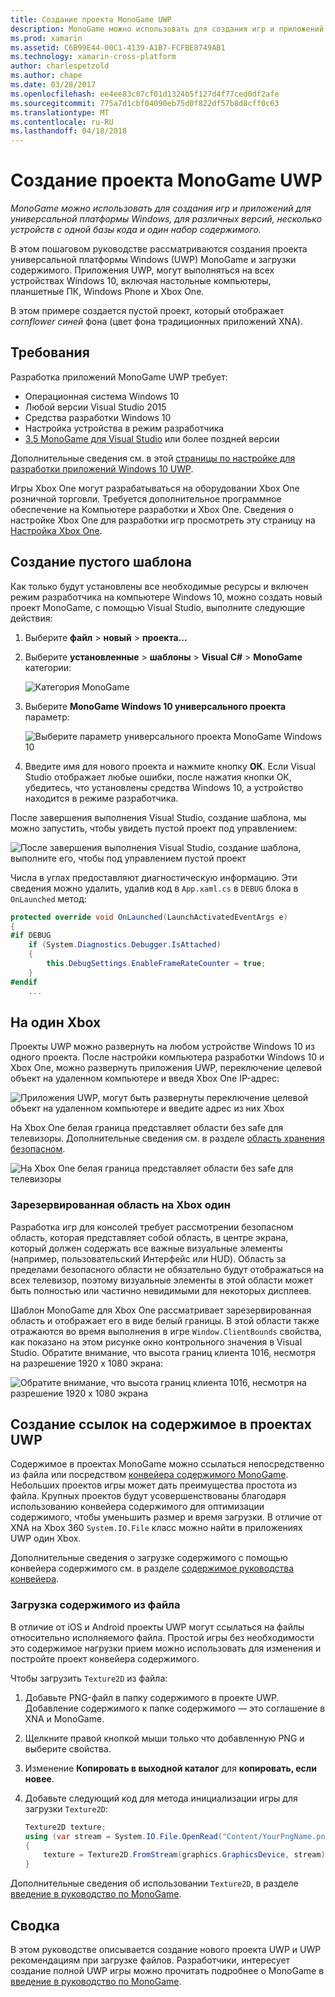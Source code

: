 ```yaml
---
title: Создание проекта MonoGame UWP
description: MonoGame можно использовать для создания игр и приложений для универсальной платформы Windows, для различных версий, несколько устройств с одной базы кода и один набор содержимого.
ms.prod: xamarin
ms.assetid: C6B99E44-00C1-4139-A1B7-FCFBE8749AB1
ms.technology: xamarin-cross-platform
author: charlespetzold
ms.author: chape
ms.date: 03/28/2017
ms.openlocfilehash: ee4ee83c07cf01d1324b5f127d4f77ced0df2afe
ms.sourcegitcommit: 775a7d1cbf04090eb75d0f822df57b8d8cff0c63
ms.translationtype: MT
ms.contentlocale: ru-RU
ms.lasthandoff: 04/18/2018
---
```

# <a name="creating-a-monogame-uwp-project"></a>Создание проекта MonoGame UWP

_MonoGame можно использовать для создания игр и приложений для универсальной платформы Windows, для различных версий, несколько устройств с одной базы кода и один набор содержимого._

В этом пошаговом руководстве рассматриваются создания проекта универсальной платформы Windows (UWP) MonoGame и загрузки содержимого. Приложения UWP, могут выполняться на всех устройствах Windows 10, включая настольные компьютеры, планшетные ПК, Windows Phone и Xbox One.

В этом примере создается пустой проект, который отображает *cornflower синей* фона (цвет фона традиционных приложений XNA).

## <a name="requirements"></a>Требования

Разработка приложений MonoGame UWP требует:

- Операционная система Windows 10
- Любой версии Visual Studio 2015
- Средства разработки Windows 10
- Настройка устройства в режим разработчика
- [3.5 MonoGame для Visual Studio](http://www.monogame.net/2016/03/17/monogame-3-5/) или более поздней версии

Дополнительные сведения см. в этой [страницы по настройке для разработки приложений Windows 10 UWP](https://msdn.microsoft.com/en-us/windows/uwp/get-started/get-set-up).

Игры Xbox One могут разрабатываться на оборудовании Xbox One розничной торговли. Требуется дополнительное программное обеспечение на Компьютере разработки и Xbox One. Сведения о настройке Xbox One для разработки игр просмотреть эту страницу на [Настройка Xbox One](https://msdn.microsoft.com/en-us/windows/uwp/xbox-apps/index).

## <a name="creating-an-empty-template"></a>Создание пустого шаблона

Как только будут установлены все необходимые ресурсы и включен режим разработчика на компьютере Windows 10, можно создать новый проект MonoGame, с помощью Visual Studio, выполните следующие действия:

1. Выберите **файл** > **новый** > **проекта...**
1. Выберите **установленные** > **шаблоны** > **Visual C#** > **MonoGame** категории: 

    ![](uwp-images/image1.png "Категория MonoGame")

1. Выберите **MonoGame Windows 10 универсального проекта** параметр: 

    ![](uwp-images/image2.png "Выберите параметр универсального проекта MonoGame Windows 10")

1. Введите имя для нового проекта и нажмите кнопку **ОК**.
Если Visual Studio отображает любые ошибки, после нажатия кнопки ОК, убедитесь, что установлены средства Windows 10, а устройство находится в режиме разработчика.

После завершения выполнения Visual Studio, создание шаблона, мы можно запустить, чтобы увидеть пустой проект под управлением:

![](uwp-images/image3.png "После завершения выполнения Visual Studio, создание шаблона, выполните его, чтобы под управлением пустой проект")

Числа в углах предоставляют диагностическую информацию. Эти сведения можно удалить, удалив код в `App.xaml.cs` в `DEBUG` блока в `OnLaunched` метод:


```csharp
protected override void OnLaunched(LaunchActivatedEventArgs e)
{
#if DEBUG
    if (System.Diagnostics.Debugger.IsAttached)
    {
        this.DebugSettings.EnableFrameRateCounter = true;
    }
#endif
    ...
```

## <a name="running-on-xbox-one"></a>На один Xbox

Проекты UWP можно развернуть на любом устройстве Windows 10 из одного проекта. После настройки компьютера разработки Windows 10 и Xbox One, можно развернуть приложения UWP, переключение целевой объект на удаленном компьютере и введя Xbox One IP-адрес:

![](uwp-images/remote.png "Приложения UWP, могут быть развернуты переключение целевой объект на удаленном компьютере и введите адрес из них Xbox")

На Xbox One белая граница представляет области без safe для телевизоры. Дополнительные сведения см. в разделе [область хранения безопасном](#Safe_Area_on_Xbox_One).

![](uwp-images/safearea.png "На Xbox One белая граница представляет области без safe для телевизоры")

### <a name="safe-area-on-xbox-one"></a>Зарезервированная область на Xbox один

Разработка игр для консолей требует рассмотрении безопасном область, которая представляет собой область, в центре экрана, который должен содержать все важные визуальные элементы (например, пользовательский Интерфейс или HUD). Область за пределами безопасного области не обязательно будут отображаться на всех телевизор, поэтому визуальные элементы в этой области может быть полностью или частично невидимыми для некоторых дисплеев.

Шаблон MonoGame для Xbox One рассматривает зарезервированная область и отображает его в виде белый границы. В этой области также отражаются во время выполнения в игре `Window.ClientBounds` свойства, как показано на этом рисунке окно контрольного значения в Visual Studio. Обратите внимание, что высота границ клиента 1016, несмотря на разрешение 1920 x 1080 экрана:

![](uwp-images/clientbounds.png "Обратите внимание, что высота границ клиента 1016, несмотря на разрешение 1920 x 1080 экрана")

## <a name="referencing-content-in-uwp-projects"></a>Создание ссылок на содержимое в проектах UWP

Содержимое в проектах MonoGame можно ссылаться непосредственно из файла или посредством [конвейера содержимого MonoGame](~/graphics-games/cocossharp/content-pipeline/index.md). Небольших проектов игры может дать преимущества простота из файла. Крупных проектов будут усовершенствованы благодаря использованию конвейера содержимого для оптимизации содержимого, чтобы уменьшить размер и время загрузки. В отличие от XNA на Xbox 360 `System.IO.File` класс можно найти в приложениях UWP один Xbox.

Дополнительные сведения о загрузке содержимого с помощью конвейера содержимого см. в разделе [содержимое руководства конвейера](~/graphics-games/cocossharp/content-pipeline/index.md). 

### <a name="loading-content-from-file"></a>Загрузка содержимого из файла

В отличие от iOS и Android проекты UWP могут ссылаться на файлы относительно исполняемого файла. Простой игры без необходимости это содержимое нагрузки прием можно использовать для изменения и постройте проект конвейера содержимого.

Чтобы загрузить `Texture2D` из файла:

1. Добавьте PNG-файл в папку содержимого в проекте UWP. Добавление содержимого к папке содержимого — это соглашение в XNA и MonoGame.
1. Щелкните правой кнопкой мыши только что добавленную PNG и выберите свойства.
1. Изменение **Копировать в выходной каталог** для **копировать, если новее**.
1. Добавьте следующий код для метода инициализации игры для загрузки `Texture2D`:

    ```csharp
    Texture2D texture;
    using (var stream = System.IO.File.OpenRead("Content/YourPngName.png"))
    {
        texture = Texture2D.FromStream(graphics.GraphicsDevice, stream);
    }
    ```

Дополнительные сведения об использовании `Texture2D`, в разделе [введение в руководство по MonoGame](~/graphics-games/monogame/introduction/index.md).

## <a name="summary"></a>Сводка

В этом руководстве описывается создание нового проекта UWP и UWP рекомендациям при загрузке файлов. Разработчики, интересует создание полной UWP игры можно прочитать подробнее о MonoGame в [введение в руководство по MonoGame](~/graphics-games/monogame/introduction/index.md).